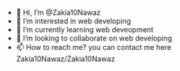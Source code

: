 - 👋 Hi, I’m @Zakia10Nawaz
- 👀 I’m interested in web developing
- 🌱 I’m currently learning web deveopment 
- 💞️ I’m looking to collaborate on web developing
- 📫 How to reach me? you can contact me here Zakia10Nawaz/Zakia10Nawaz

<!---
Zakia10Nawaz/Zakia10Nawaz is a ✨ special ✨ repository because its `README.md` (this file) appears on your GitHub profile.
You can click the Preview link to take a look at your changes.
--->
